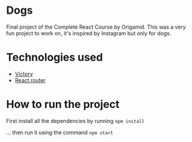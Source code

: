 # Dogs
Final project of the Complete React Course by Origamid.
This was a very fun project to work on, it's inspired by Instagram but only for dogs. 

# Technologies used
- [Victory](https://github.com/FormidableLabs/victory)
- [React router](https://github.com/ReactTraining/react-router)

# How to run the project

First install all the dependencies by running 
`npm install`

... then run it using the command
`npm start`
